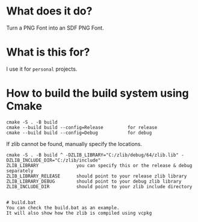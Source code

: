 # What does it do?
Turn a PNG Font into an SDF PNG Font.

# What is this for?
I use it for `personal` projects.

# How to build the build system using Cmake
```
cmake -S . -B build
cmake --build build --config=Release         for release
cmake --build build --config=Debug           for debug
```
If zlib cannot be found, manually specify the locations.
```
cmake -S . -B build ^ -DZLIB_LIBRARY="C:/zlib/debug/64/zlib.lib" -DZLIB_INCLUDE_DIR="C:/zlib/include"
ZLIB_LIBRARY              you can specify this or the release & debug separately
ZLIB_LIBRARY_RELEASE      should point to your release zlib library
ZLIB_LIBRARY_DEBUG        should point to your debug zlib library
ZLIB_INCLUDE_DIR          should point to your zlib include directory
```
```

# build.bat
You can check the build.bat as an example.
It will also show how the zlib is compiled using vcpkg
